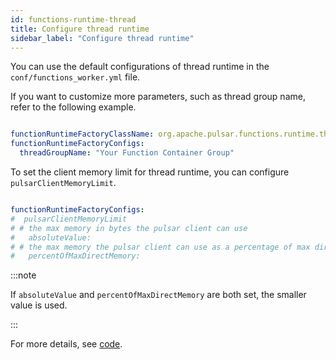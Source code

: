 ```yaml
---
id: functions-runtime-thread
title: Configure thread runtime
sidebar_label: "Configure thread runtime"
---
```


You can use the default configurations of thread runtime in the `conf/functions_worker.yml` file. 

If you want to customize more parameters, such as thread group name, refer to the following example.

```yaml

functionRuntimeFactoryClassName: org.apache.pulsar.functions.runtime.thread.ThreadRuntimeFactory
functionRuntimeFactoryConfigs:
  threadGroupName: "Your Function Container Group"

```

To set the client memory limit for thread runtime, you can configure `pulsarClientMemoryLimit`.

```yaml

functionRuntimeFactoryConfigs:
#  pulsarClientMemoryLimit
# # the max memory in bytes the pulsar client can use
#   absoluteValue:
# # the max memory the pulsar client can use as a percentage of max direct memory set for JVM
#   percentOfMaxDirectMemory:

```

:::note

If `absoluteValue` and `percentOfMaxDirectMemory` are both set, the smaller value is used.

:::

For more details, see [code](https://github.com/apache/pulsar/blob/master/pulsar-functions/runtime/src/main/java/org/apache/pulsar/functions/runtime/thread/ThreadRuntimeFactoryConfig.java).